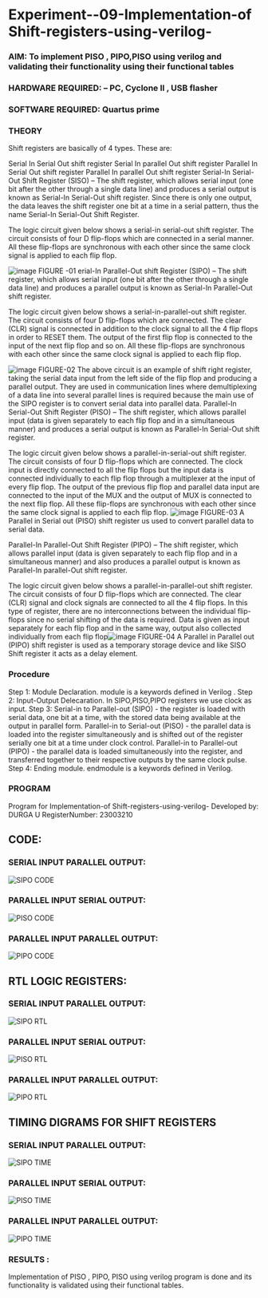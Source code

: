 
# Experiment--09-Implementation-of Shift-registers-using-verilog-
### AIM: To implement PISO , PIPO,PISO  using verilog and validating their functionality using their functional tables
### HARDWARE REQUIRED:  – PC, Cyclone II , USB flasher
### SOFTWARE REQUIRED:   Quartus prime
### THEORY 
Shift registers are basically of 4 types. These are:

Serial In Serial Out shift register
Serial In parallel Out shift register
Parallel In Serial Out shift register
Parallel In parallel Out shift register
Serial-In Serial-Out Shift Register (SISO) –
The shift register, which allows serial input (one bit after the other through a single data line) and produces a serial output is known as Serial-In Serial-Out shift register. Since there is only one output, the data leaves the shift register one bit at a time in a serial pattern, thus the name Serial-In Serial-Out Shift Register.

The logic circuit given below shows a serial-in serial-out shift register. The circuit consists of four D flip-flops which are connected in a serial manner. All these flip-flops are synchronous with each other since the same clock signal is applied to each flip flop.

![image](https://user-images.githubusercontent.com/36288975/172337366-540cc45e-11fe-4cce-9503-560dc704bc7d.png)
FIGURE -01 
erial-In Parallel-Out shift Register (SIPO) –
The shift register, which allows serial input (one bit after the other through a single data line) and produces a parallel output is known as Serial-In Parallel-Out shift register.

The logic circuit given below shows a serial-in-parallel-out shift register. The circuit consists of four D flip-flops which are connected. The clear (CLR) signal is connected in addition to the clock signal to all the 4 flip flops in order to RESET them. The output of the first flip flop is connected to the input of the next flip flop and so on. All these flip-flops are synchronous with each other since the same clock signal is applied to each flip flop.

![image](https://user-images.githubusercontent.com/36288975/172337438-03416c7e-7c9d-4939-ba34-c355b9fc79c5.png)
FIGURE-02
The above circuit is an example of shift right register, taking the serial data input from the left side of the flip flop and producing a parallel output. They are used in communication lines where demultiplexing of a data line into several parallel lines is required because the main use of the SIPO register is to convert serial data into parallel data.
Parallel-In Serial-Out Shift Register (PISO) –
The shift register, which allows parallel input (data is given separately to each flip flop and in a simultaneous manner) and produces a serial output is known as Parallel-In Serial-Out shift register.

The logic circuit given below shows a parallel-in-serial-out shift register. The circuit consists of four D flip-flops which are connected. The clock input is directly connected to all the flip flops but the input data is connected individually to each flip flop through a multiplexer at the input of every flip flop. The output of the previous flip flop and parallel data input are connected to the input of the MUX and the output of MUX is connected to the next flip flop. All these flip-flops are synchronous with each other since the same clock signal is applied to each flip flop.
![image](https://user-images.githubusercontent.com/36288975/172337544-1632407f-1743-4b17-b480-00663d01e59f.png)
FIGURE-03
A Parallel in Serial out (PISO) shift register us used to convert parallel data to serial data.

Parallel-In Parallel-Out Shift Register (PIPO) –
The shift register, which allows parallel input (data is given separately to each flip flop and in a simultaneous manner) and also produces a parallel output is known as Parallel-In parallel-Out shift register.

The logic circuit given below shows a parallel-in-parallel-out shift register. The circuit consists of four D flip-flops which are connected. The clear (CLR) signal and clock signals are connected to all the 4 flip flops. In this type of register, there are no interconnections between the individual flip-flops since no serial shifting of the data is required. Data is given as input separately for each flip flop and in the same way, output also collected individually from each flip flop![image](https://user-images.githubusercontent.com/36288975/172337661-babb1f90-6286-4d14-8cbd-26a380ee085e.png)
FIGURE-04
A Parallel in Parallel out (PIPO) shift register is used as a temporary storage device and like SISO Shift register it acts as a delay element.

### Procedure
Step 1: Module Declaration. module is a keywords defined in Verilog .
Step 2: Input-Output Delecaration. In SIPO,PISO,PIPO registers we use clock as input.
Step 3: Serial-in to Parallel-out (SIPO) - the register is loaded with serial data, one bit at a time, with
the stored data being available at the output in parallel form.
Parallel-in to Serial-out (PISO) - the parallel data is loaded into the register simultaneously and is
shifted out of the register serially one bit at a time under clock control.
Parallel-in to Parallel-out (PIPO) - the parallel data is loaded simultaneously into the register, and
transferred together to their respective outputs by the same clock pulse.
Step 4: Ending module. endmodule is a keywords defined in Verilog.

### PROGRAM 

Program for  Implementation-of Shift-registers-using-verilog-
Developed by: DURGA U
RegisterNumber:  23003210
## CODE:
### SERIAL INPUT PARALLEL OUTPUT:
![SIPO CODE](https://github.com/DurgaUmapathy/Exercise-09-Shift-registers-using-verilog-/assets/152186191/96ef7a0d-ec07-4234-bf35-aca2836585b7)

### PARALLEL INPUT SERIAL OUTPUT:
![PISO CODE](https://github.com/DurgaUmapathy/Exercise-09-Shift-registers-using-verilog-/assets/152186191/8d31e0a8-7c06-4dc5-819d-85ab6d5c2b2f)

### PARALLEL INPUT PARALLEL OUTPUT:
![PIPO CODE](https://github.com/DurgaUmapathy/Exercise-09-Shift-registers-using-verilog-/assets/152186191/43075db5-33d7-4d93-aa29-3e874a0205f9)

## RTL LOGIC  REGISTERS:
### SERIAL INPUT PARALLEL OUTPUT:
![SIPO RTL](https://github.com/DurgaUmapathy/Exercise-09-Shift-registers-using-verilog-/assets/152186191/cf1632de-1d2f-495f-95ff-aa0b4a0aaecf)

### PARALLEL INPUT SERIAL OUTPUT:
![PISO RTL](https://github.com/DurgaUmapathy/Exercise-09-Shift-registers-using-verilog-/assets/152186191/1c3ce10c-e47f-4a16-b9d6-f355f895576c)

### PARALLEL INPUT PARALLEL OUTPUT:
![PIPO RTL](https://github.com/DurgaUmapathy/Exercise-09-Shift-registers-using-verilog-/assets/152186191/49af4e6b-c2c0-4c3e-a72d-3c8ced5b098c)

## TIMING DIGRAMS FOR SHIFT REGISTERS
### SERIAL INPUT PARALLEL OUTPUT:
![SIPO TIME](https://github.com/DurgaUmapathy/Exercise-09-Shift-registers-using-verilog-/assets/152186191/8530ded2-cc5d-4658-8f58-791cd3232f18)

### PARALLEL INPUT SERIAL OUTPUT:
![PISO TIME](https://github.com/DurgaUmapathy/Exercise-09-Shift-registers-using-verilog-/assets/152186191/b9b90f7c-a9f2-4a83-b523-ebafa5722854)

### PARALLEL INPUT PARALLEL OUTPUT:
![PIPO TIME](https://github.com/DurgaUmapathy/Exercise-09-Shift-registers-using-verilog-/assets/152186191/ec7b58ad-5878-44d0-9718-8408da7d44bc)



### RESULTS :
Implementation of PISO , PIPO, PISO using verilog program is done and its functionality is validated
using their functional tables.

